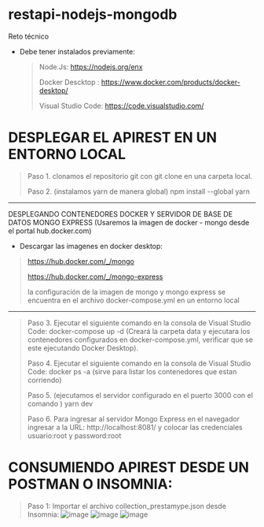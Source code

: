 # restapi-nodejs-mongodb
Reto técnico
- Debe tener instalados previamente:
  > Node.Js: https://nodejs.org/enx
  > 
  > Docker Descktop : https://www.docker.com/products/docker-desktop/
  > 
  > Visual Studio Code: https://code.visualstudio.com/
# DESPLEGAR EL APIREST EN UN ENTORNO LOCAL
>Paso 1. clonamos el repositorio git con git clone en una carpeta local.
>
>Paso 2. (instalamos yarn de manera global) npm install --global yarn
-------------------------------------------------------------------------------------------------------------------------------------------
DESPLEGANDO CONTENEDORES DOCKER Y SERVIDOR DE BASE DE DATOS MONGO EXPRESS
(Usaremos la imagen de docker - mongo desde el portal hub.docker.com)
- Descargar las imagenes en docker desktop:
> https://hub.docker.com/_/mongo
> 
> https://hub.docker.com/_/mongo-express
> 
> la configuración de la imagen de mongo y mongo express se encuentra en el archivo docker-compose.yml en un entorno local
-------------------------------------------------------------------------------------------------------------------------------------------
> Paso 3. Ejecutar el siguiente comando en la consola de Visual Studio Code: docker-compose up -d    (Creará la carpeta data y ejecutara los contenedores configurados en docker-compose.yml, verificar que se este ejecutando Docker Desktop).
> 
> Paso 4. Ejecutar el siguiente comando en la consola de Visual Studio Code: docker ps -a            (sirve para listar los contenedores que estan corriendo)
> 
> Paso 5. (ejecutamos el servidor configurado en el puerto 3000 con el comando ) yarn dev
> 
> Paso 6. Para ingresar al servidor Mongo Express en el navegador ingresar a la URL: http://localhost:8081/ y colocar las credenciales usuario:root y password:root
# CONSUMIENDO APIREST DESDE UN POSTMAN O INSOMNIA:
>Paso 1: Importar el archivo collection_prestamype.json desde Insomnia:
![image](https://github.com/abcedasolutions/restapi-nodejs-mongodb/assets/5560520/bedc1581-b9ca-468a-9921-fed03a6d84dc)
![image](https://github.com/abcedasolutions/restapi-nodejs-mongodb/assets/5560520/a8bebf5e-d77a-4cff-883b-d63496b3731b)
![image](https://github.com/abcedasolutions/restapi-nodejs-mongodb/assets/5560520/baeaa69e-7503-40b8-8477-0586862986e0)


   
